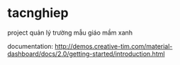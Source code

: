 # tacnghiep
project quản lý trường mẫu giáo mầm xanh

documentation: http://demos.creative-tim.com/material-dashboard/docs/2.0/getting-started/introduction.html